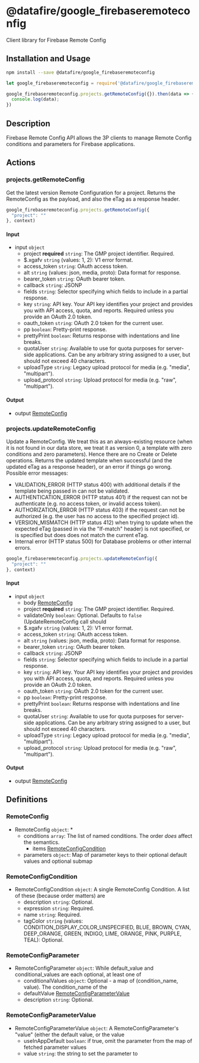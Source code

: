 # @datafire/google_firebaseremoteconfig

Client library for Firebase Remote Config

## Installation and Usage
```bash
npm install --save @datafire/google_firebaseremoteconfig
```
```js
let google_firebaseremoteconfig = require('@datafire/google_firebaseremoteconfig').create();

google_firebaseremoteconfig.projects.getRemoteConfig({}).then(data => {
  console.log(data);
})
```

## Description

Firebase Remote Config API allows the 3P clients to manage Remote Config conditions and parameters for Firebase applications.

## Actions

### projects.getRemoteConfig
Get the latest version Remote Configuration for a project.
Returns the RemoteConfig as the payload, and also the eTag as a
response header.


```js
google_firebaseremoteconfig.projects.getRemoteConfig({
  "project": ""
}, context)
```

#### Input
* input `object`
  * project **required** `string`: The GMP project identifier. Required.
  * $.xgafv `string` (values: 1, 2): V1 error format.
  * access_token `string`: OAuth access token.
  * alt `string` (values: json, media, proto): Data format for response.
  * bearer_token `string`: OAuth bearer token.
  * callback `string`: JSONP
  * fields `string`: Selector specifying which fields to include in a partial response.
  * key `string`: API key. Your API key identifies your project and provides you with API access, quota, and reports. Required unless you provide an OAuth 2.0 token.
  * oauth_token `string`: OAuth 2.0 token for the current user.
  * pp `boolean`: Pretty-print response.
  * prettyPrint `boolean`: Returns response with indentations and line breaks.
  * quotaUser `string`: Available to use for quota purposes for server-side applications. Can be any arbitrary string assigned to a user, but should not exceed 40 characters.
  * uploadType `string`: Legacy upload protocol for media (e.g. "media", "multipart").
  * upload_protocol `string`: Upload protocol for media (e.g. "raw", "multipart").

#### Output
* output [RemoteConfig](#remoteconfig)

### projects.updateRemoteConfig
Update a RemoteConfig. We treat this as an always-existing
resource (when it is not found in our data store, we treat it as version
0, a template with zero conditions and zero parameters). Hence there are
no Create or Delete operations. Returns the updated template when
successful (and the updated eTag as a response header), or an error if
things go wrong.
Possible error messages:
* VALIDATION_ERROR (HTTP status 400) with additional details if the
template being passed in can not be validated.
* AUTHENTICATION_ERROR (HTTP status 401) if the request can not be
authenticate (e.g. no access token, or invalid access token).
* AUTHORIZATION_ERROR (HTTP status 403) if the request can not be
authorized (e.g. the user has no access to the specified project id).
* VERSION_MISMATCH (HTTP status 412) when trying to update when the
expected eTag (passed in via the "If-match" header) is not specified, or
is specified but does does not match the current eTag.
* Internal error (HTTP status 500) for Database problems or other internal
errors.


```js
google_firebaseremoteconfig.projects.updateRemoteConfig({
  "project": ""
}, context)
```

#### Input
* input `object`
  * body [RemoteConfig](#remoteconfig)
  * project **required** `string`: The GMP project identifier. Required.
  * validateOnly `boolean`: Optional. Defaults to <code>false</code> (UpdateRemoteConfig call should
  * $.xgafv `string` (values: 1, 2): V1 error format.
  * access_token `string`: OAuth access token.
  * alt `string` (values: json, media, proto): Data format for response.
  * bearer_token `string`: OAuth bearer token.
  * callback `string`: JSONP
  * fields `string`: Selector specifying which fields to include in a partial response.
  * key `string`: API key. Your API key identifies your project and provides you with API access, quota, and reports. Required unless you provide an OAuth 2.0 token.
  * oauth_token `string`: OAuth 2.0 token for the current user.
  * pp `boolean`: Pretty-print response.
  * prettyPrint `boolean`: Returns response with indentations and line breaks.
  * quotaUser `string`: Available to use for quota purposes for server-side applications. Can be any arbitrary string assigned to a user, but should not exceed 40 characters.
  * uploadType `string`: Legacy upload protocol for media (e.g. "media", "multipart").
  * upload_protocol `string`: Upload protocol for media (e.g. "raw", "multipart").

#### Output
* output [RemoteConfig](#remoteconfig)



## Definitions

### RemoteConfig
* RemoteConfig `object`: *
  * conditions `array`: The list of named conditions. The order *does* affect the semantics.
    * items [RemoteConfigCondition](#remoteconfigcondition)
  * parameters `object`: Map of parameter keys to their optional default values and optional submap

### RemoteConfigCondition
* RemoteConfigCondition `object`: A single RemoteConfig Condition.  A list of these (because order matters) are
  * description `string`: Optional.
  * expression `string`: Required.
  * name `string`: Required.
  * tagColor `string` (values: CONDITION_DISPLAY_COLOR_UNSPECIFIED, BLUE, BROWN, CYAN, DEEP_ORANGE, GREEN, INDIGO, LIME, ORANGE, PINK, PURPLE, TEAL): Optional.

### RemoteConfigParameter
* RemoteConfigParameter `object`: While default_value and conditional_values are each optional, at least one of
  * conditionalValues `object`: Optional - a map of (condition_name, value). The condition_name of the
  * defaultValue [RemoteConfigParameterValue](#remoteconfigparametervalue)
  * description `string`: Optional.

### RemoteConfigParameterValue
* RemoteConfigParameterValue `object`: A RemoteConfigParameter's "value" (either the default value, or the value
  * useInAppDefault `boolean`: if true, omit the parameter from the map of fetched parameter values
  * value `string`: the string to set the parameter to


